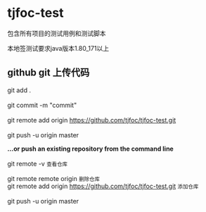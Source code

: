 # tjfoc-test

包含所有项目的测试用例和测试脚本











本地签测试要求java版本1.80_171以上

## github git 上传代码
git add .  <br>  
git commit -m "commit"  <br>  
git remote add origin https://github.com/tjfoc/tjfoc-test.git  <br>  
git push -u origin master  <br>  

**…or push an existing repository from the command line**  <br>  
git remote -v        `查看仓库`<br>  
git remote remote origin   `删除仓库`  <br>
git remote add origin https://github.com/tjfoc/tjfoc-test.git  `添加仓库` <br>  
git push -u origin master   <br>  


